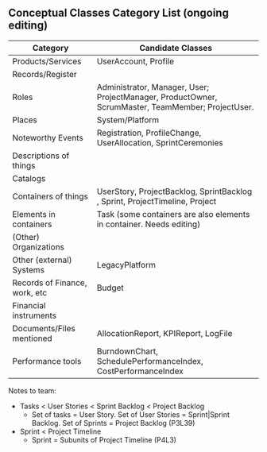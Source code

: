 ## Conceptual Classes Category List (ongoing editing)


| Category                      | Candidate Classes                                                                                 |
|-------------------------------|---------------------------------------------------------------------------------------------------|
| Products/Services             | UserAccount, Profile                                                                              |
| Records/Register              |                                                                                                   |
| Roles                         | Administrator, Manager, User; ProjectManager, ProductOwner, ScrumMaster, TeamMember; ProjectUser. |
| Places                        | System/Platform                                                                                   |
| Noteworthy Events             | Registration, ProfileChange, UserAllocation, SprintCeremonies                                     |
| Descriptions of things        |                                                                                                   |
| Catalogs                      |                                                                                                   |
| Containers of things          | UserStory, ProjectBacklog, SprintBacklog , Sprint, ProjectTimeline, Project                       |
| Elements in containers        | Task (some containers are also elements in container. Needs editing)                              |
| (Other) Organizations         |                                                                                                   | 
| Other (external) Systems      | LegacyPlatform                                                                                    |
| Records of Finance, work, etc | Budget                                                                                            |
| Financial instruments         |                                                                                                   | 
| Documents/Files mentioned     | AllocationReport, KPIReport, LogFile                                                              |
| Performance tools             | BurndownChart, SchedulePerformanceIndex, CostPerformanceIndex                                     |


Notes to team:

- Tasks < User Stories < Sprint Backlog < Project Backlog 	
  - Set of tasks = User Story. Set of User Stories = Sprint|Sprint Backlog. Set of Sprints = Project Backlog (P3L39)
- Sprint  < Project Timeline	
  - Sprint = Subunits of Project Timeline (P4L3)

